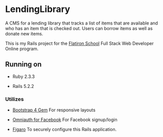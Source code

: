 # LendingLibrary

A CMS for a lending library that tracks a list of items that are available and who has an item that is checked out. Users can borrow items as well as donate new items.

This is my Rails project for the [Flatiron School](https://flatironschool.com/) Full Stack Web Developer Online program.

## Running on

* Ruby 2.3.3

* Rails 5.2.2

### Utilizes

* [Bootstrap 4 Gem](https://github.com/twbs/bootstrap-rubygem) For responsive layouts

* [Omniauth for Facebook](https://github.com/mkdynamic/omniauth-facebook) For Facebook signup/login

* [Figaro](https://github.com/laserlemon/figaro) To securely configure this Rails application.
